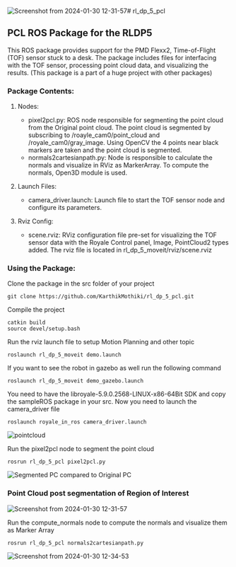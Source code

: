 ![Screenshot from 2024-01-30 12-31-57](https://github.com/KarthikMothiki/rl_dp_5_pcl/assets/62557178/ee4f562a-4609-40c4-83c4-9cf36950ccda)# rl_dp_5_pcl

## PCL ROS Package for the RLDP5

This ROS package provides support for the PMD Flexx2, Time-of-Flight (TOF) sensor stuck to a desk. The package includes files for interfacing with the TOF sensor, processing point cloud data, and visualizing the results.
(This package is a part of a huge project with other packages)

### Package Contents:
1. Nodes:

    - pixel2pcl.py: ROS node responsible for segmenting the point cloud from the Original point cloud. The point cloud is segmented by subscribing to /roayle_cam0/point_cloud and /royale_cam0/gray_image. Using OpenCV the 4 points near black markers are taken and the point cloud is segmented.
    - normals2cartesianpath.py: Node is responsible to calculate the normals and visualize in RViz as MarkerArray. To compute the normals, Open3D module is used. 

2. Launch Files:

    - camera_driver.launch: Launch file to start the TOF sensor node and configure its parameters.

3. Rviz Config:

    - scene.rviz: RViz configuration file pre-set for visualizing the TOF sensor data with the Royale Control panel, Image, PointCloud2 types added. The rviz file is located in rl_dp_5_moveit/rviz/scene.rviz


### Using the Package:

Clone the package in the src folder of your project
```
git clone https://github.com/KarthikMothiki/rl_dp_5_pcl.git
```

Compile the project
```
catkin build
source devel/setup.bash
```
Run the rviz launch file to setup Motion Planning and other topic
```
roslaunch rl_dp_5_moveit demo.launch
```
If you want to see the robot in gazebo as well run the following command
```
roslaunch rl_dp_5_moveit demo_gazebo.launch
```

You need to have the libroyale-5.9.0.2568-LINUX-x86-64Bit SDK and copy the sampleROS package in your src.
Now you need to launch the camera_driver file
```
roslaunch royale_in_ros camera_driver.launch 
```
![pointcloud](https://github.com/KarthikMothiki/rl_dp_5_pcl/assets/62557178/57266682-f4e9-4f57-a79b-2b46bb6b27db)

Run the pixel2pcl node to segment the point cloud
```
rosrun rl_dp_5_pcl pixel2pcl.py 
```
![Segmented PC compared to Original PC](https://github.com/KarthikMothiki/rl_dp_5_pcl/assets/62557178/dde89c69-0962-424e-998b-5da50216b119)

### Point Cloud post segmentation of Region of Interest
![Screenshot from 2024-01-30 12-31-57](https://github.com/KarthikMothiki/rl_dp_5_pcl/assets/62557178/85f9dae8-2b2b-4a40-9d5b-4e8264d452f6)

Run the compute_normals node to compute the normals and visualize them as Marker Array
```
rosrun rl_dp_5_pcl normals2cartesianpath.py
```
![Screenshot from 2024-01-30 12-34-53](https://github.com/KarthikMothiki/rl_dp_5_pcl/assets/62557178/05470dbc-c32f-4139-8150-58d0597a4d61)



